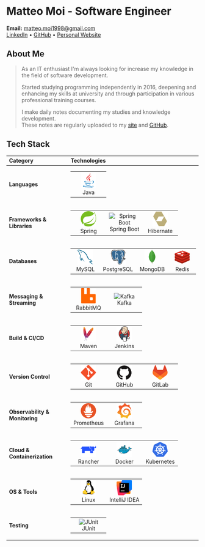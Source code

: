 # Matteo Moi - Software Engineer
**Email:** <a href="mailto:matteo.moi1998@gmail.com">matteo.moi1998@gmail.com</a>  
<a href="https://www.linkedin.com/in/matteo-moi/">LinkedIn</a> • <a href="https://github.com/Jok98">GitHub</a> • <a href="https://jok98.github.io">Personal Website</a>

## About Me
<blockquote>
  <p>As an IT enthusiast I'm always looking for increase my knowledge in the field of software development.</p>
  <p>Started studying programming independently in 2016, deepening and enhancing my skills at university and through
  participation in various professional training courses.</p>
  <p>I make daily notes documenting my studies and knowledge development.<br>
  These notes are regularly uploaded to my <a href="https://jok98.github.io">site</a> and <a href="https://github.com/Jok98/Jok98.github.io">GitHub</a>.</p>
</blockquote>

## Tech Stack

<!-- Tech Stack -->

<table>
  <thead>
    <tr>
      <th align="left">Category</th>
      <th align="left">Technologies</th>
    </tr>
  </thead>
  <tbody>
    <tr>
      <td><strong>Languages</strong></td>
      <td>
        <table>
          <tr>
            <td align="center" width="80">
              <img src="https://raw.githubusercontent.com/devicons/devicon/master/icons/java/java-original.svg" alt="Java" width="40" height="40" />
              <br>Java
            </td>
          </tr>
        </table>
      </td>
    </tr>
    <tr>
      <td><strong>Frameworks & Libraries</strong></td>
      <td>
        <table>
          <tr>
            <td align="center" width="80">
              <img src="https://raw.githubusercontent.com/devicons/devicon/master/icons/spring/spring-original.svg" alt="Spring" width="40" height="40" />
              <br>Spring
            </td>
            <td align="center" width="80">
              <img src="https://cdn.simpleicons.org/springboot/6DB33F" alt="Spring Boot" width="40" height="40" />
              <br>Spring Boot
            </td>
            <td align="center" width="80">
              <img src="https://raw.githubusercontent.com/devicons/devicon/master/icons/hibernate/hibernate-plain.svg" alt="Hibernate" width="40" height="40" />
              <br>Hibernate
            </td>
          </tr>
        </table>
      </td>
    </tr>
    <tr>
      <td><strong>Databases</strong></td>
      <td>
        <table>
          <tr>
            <td align="center" width="80">
              <img src="https://raw.githubusercontent.com/devicons/devicon/master/icons/mysql/mysql-original.svg" alt="MySQL" width="40" height="40" />
              <br>MySQL
            </td>
            <td align="center" width="80">
              <img src="https://raw.githubusercontent.com/devicons/devicon/master/icons/postgresql/postgresql-original.svg" alt="PostgreSQL" width="40" height="40" />
              <br>PostgreSQL
            </td>
            <td align="center" width="80">
              <img src="https://raw.githubusercontent.com/devicons/devicon/master/icons/mongodb/mongodb-original.svg" alt="MongoDB" width="40" height="40" />
              <br>MongoDB
            </td>
            <td align="center" width="80">
              <img src="https://raw.githubusercontent.com/devicons/devicon/master/icons/redis/redis-original.svg" alt="Redis" width="40" height="40" />
              <br>Redis
            </td>
          </tr>
        </table>
      </td>
    </tr>
    <tr>
      <td><strong>Messaging & Streaming</strong></td>
      <td>
        <table>
          <tr>
            <td align="center" width="80">
              <img src="https://raw.githubusercontent.com/devicons/devicon/master/icons/rabbitmq/rabbitmq-original.svg" alt="RabbitMQ" width="40" height="40" />
              <br>RabbitMQ
            </td>
            <td align="center" width="80">
              <img src="https://cdn.simpleicons.org/apachekafka/231F20" alt="Kafka" width="40" height="40" />
              <br>Kafka
            </td>
          </tr>
        </table>
      </td>
    </tr>
    <tr>
      <td><strong>Build & CI/CD</strong></td>
      <td>
        <table>
          <tr>
            <td align="center" width="80">
              <img src="https://raw.githubusercontent.com/devicons/devicon/master/icons/maven/maven-original.svg" alt="Maven" width="40" height="40" />
              <br>Maven
            </td>
            <td align="center" width="80">
              <img src="https://raw.githubusercontent.com/devicons/devicon/master/icons/jenkins/jenkins-original.svg" alt="Jenkins" width="40" height="40" />
              <br>Jenkins
            </td>
          </tr>
        </table>
      </td>
    </tr>
    <tr>
      <td><strong>Version Control</strong></td>
      <td>
        <table>
          <tr>
            <td align="center" width="80">
              <img src="https://raw.githubusercontent.com/devicons/devicon/master/icons/git/git-original.svg" alt="Git" width="40" height="40" />
              <br>Git
            </td>
            <td align="center" width="80">
              <img src="https://raw.githubusercontent.com/devicons/devicon/master/icons/github/github-original.svg" alt="GitHub" width="40" height="40" />
              <br>GitHub
            </td>
            <td align="center" width="80">
              <img src="https://raw.githubusercontent.com/devicons/devicon/master/icons/gitlab/gitlab-original.svg" alt="GitLab" width="40" height="40" />
              <br>GitLab
            </td>
          </tr>
        </table>
      </td>
    </tr>
    <tr>
      <td><strong>Observability & Monitoring</strong></td>
      <td>
        <table>
          <tr>
            <td align="center" width="80">
              <img src="https://raw.githubusercontent.com/devicons/devicon/master/icons/prometheus/prometheus-original.svg" alt="Prometheus" width="40" height="40" />
              <br>Prometheus
            </td>
            <td align="center" width="80">
              <img src="https://raw.githubusercontent.com/devicons/devicon/master/icons/grafana/grafana-original.svg" alt="Grafana" width="40" height="40" />
              <br>Grafana
            </td>
          </tr>
        </table>
      </td>
    </tr>
    <tr>
      <td><strong>Cloud & Containerization</strong></td>
      <td>
        <table>
          <tr>
            <td align="center" width="80">
              <img src="https://raw.githubusercontent.com/devicons/devicon/master/icons/rancher/rancher-original.svg" alt="Rancher" width="40" height="40" />
              <br>Rancher
            </td>
            <td align="center" width="80">
              <img src="https://raw.githubusercontent.com/devicons/devicon/master/icons/docker/docker-original.svg" alt="Docker" width="40" height="40" />
              <br>Docker
            </td>
            <td align="center" width="80">
              <img src="https://raw.githubusercontent.com/devicons/devicon/master/icons/kubernetes/kubernetes-plain.svg" alt="Kubernetes" width="40" height="40" />
              <br>Kubernetes
            </td>
          </tr>
        </table>
      </td>
    </tr>
    <tr>
      <td><strong>OS & Tools</strong></td>
      <td>
        <table>
          <tr>
            <td align="center" width="80">
              <img src="https://raw.githubusercontent.com/devicons/devicon/master/icons/linux/linux-original.svg" alt="Linux" width="40" height="40" />
              <br>Linux
            </td>
            <td align="center" width="80">
              <img src="https://raw.githubusercontent.com/devicons/devicon/master/icons/intellij/intellij-original.svg" alt="IntelliJ IDEA" width="40" height="40" />
              <br>IntelliJ IDEA
            </td>
          </tr>
        </table>
      </td>
    </tr>
    <tr>
      <td><strong>Testing</strong></td>
      <td>
        <table>
          <tr>
            <td align="center" width="80">
              <img src="https://cdn.simpleicons.org/junit5/25A162" alt="JUnit" width="40" height="40" />
              <br>JUnit
            </td>
          </tr>
        </table>
      </td>
    </tr>
  </tbody>
</table>